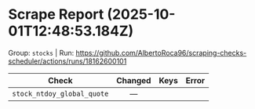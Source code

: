 # Scrape Report (2025-10-01T12:48:53.184Z)

Group: `stocks`  |  Run: https://github.com/AlbertoRoca96/scraping-checks-scheduler/actions/runs/18162600101

| Check | Changed | Keys | Error |
|---|:---:|:--|:--|
| `stock_ntdoy_global_quote` | — |  |  |
